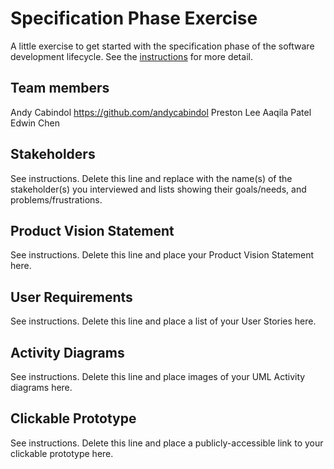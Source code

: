 # Specification Phase Exercise

A little exercise to get started with the specification phase of the software development lifecycle. See the [instructions](instructions.md) for more detail.

## Team members

Andy Cabindol https://github.com/andycabindol
Preston Lee
Aaqila Patel
Edwin Chen

## Stakeholders

See instructions. Delete this line and replace with the name(s) of the stakeholder(s) you interviewed and lists showing their goals/needs, and problems/frustrations.

## Product Vision Statement

See instructions. Delete this line and place your Product Vision Statement here.

## User Requirements

See instructions. Delete this line and place a list of your User Stories here.

## Activity Diagrams

See instructions. Delete this line and place images of your UML Activity diagrams here.

## Clickable Prototype

See instructions. Delete this line and place a publicly-accessible link to your clickable prototype here.
